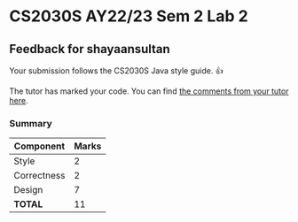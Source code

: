 # CS2030S AY22/23 Sem 2 Lab 2
## Feedback for shayaansultan
Your submission follows the CS2030S Java style guide. :+1:

The tutor has marked your code. You can find [the comments from your tutor here](https://www.github.com/nus-cs2030s-2223-s2/lab2-shayaansultan/commit/f812b60e4064100633b1407ab784090d4f60a32d).
### Summary

| Component | Marks |
|-----------|-------|
| Style | 2 |
| Correctness | 2 |
| Design | 7 |
| **TOTAL** | 11 |
